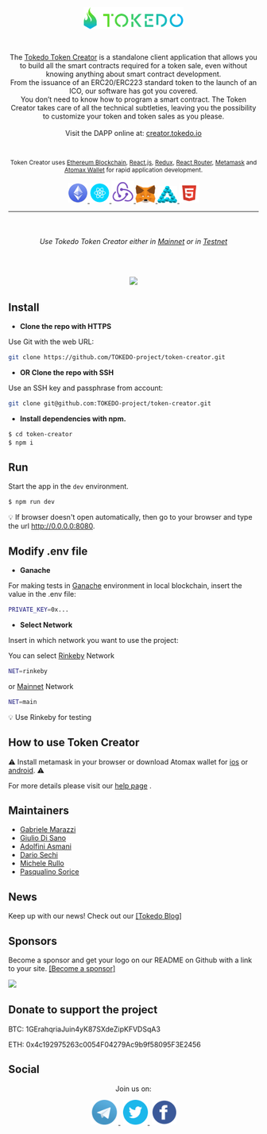 
<div>
 <p align="center">
<a href="https://tokedo.io/" target="_blank">
<img src="./src/client/assets/images/ReadmeGithubIcons/Tokedo-icon-logo.svg" width="200px" />
</a>
</p>
</div>


<br>
<p align="center">
  The <a href="https://creator.tokedo.io/" target="_blank">Tokedo Token Creator</a> is a standalone client application that allows you to build all the smart contracts required for a token sale, even without knowing anything about smart contract development.
<br/>
From the issuance of an ERC20/ERC223 standard token to the launch of an ICO, our software has got you covered.
<br/>
You don’t need to know how to program a smart contract. The Token Creator takes care of all the technical subtleties, leaving you the possibility to customize your token and  token sales as you please.
 <br/><br/>
 Visit the DAPP online at: <a href="https://creator.tokedo.io/" target="_blank">creator.tokedo.io</a>
</p>


<br>
<p align="center" style="font-size: 12px;">
Token Creator uses 
<a href="https://www.ethereum.org/" target="_blank">Ethereum Blockchain</a>, 
<a href="https://reactjs.org/" target="_blank">React.js</a>,
<a href="https://redux.js.org/" target="_blank">Redux</a>, 
<a href="https://github.com/reactjs/react-router">React Router</a>, 
<a href="https://metamask.io/" target="_blank">Metamask</a> and 
<a href="https://atomax.io/" target="_blank">Atomax Wallet</a> 
for rapid application development.
</p>


<p align="center">
<a href="https://www.ethereum.org/" target="_blank">
<img width="40px" src="./src/client/assets/images/ReadmeGithubIcons/Ethereum-icon.png" />
</a>
<a  href="https://reactjs.org/" target="_blank">
<img width="40px" src="./src/client/assets/images/ReadmeGithubIcons/React-icon.png" />
</a>
<a href="https://redux.js.org/" target="_blank">
<img width="45px" src="./src/client/assets/images/ReadmeGithubIcons/Redux-icon.png" />
</a>
<a href="https://metamask.io/" target="_blank">
<img width="40px"src="./src/client/assets/images/ReadmeGithubIcons/Metamask-icon.png" />
</a>
<a href="https://atomax.io/" target="_blank">
<img width="40px" src="./src/client/assets/images/ReadmeGithubIcons/Atomax-icon.svg" />
</a>
<a href="https://html.com/" target="_blank">
<img width="40px" src="./src/client/assets/images/ReadmeGithubIcons/Html5-icon.png" />
</a>
</p>



<hr>
<br>
<h6 align="center"> 
Use Tokedo Token Creator either in 
<a href="https://creator.tokedo.io/" target="_blank">Mainnet</a> 
or in  
<a href="https://creator-test.tokedo.io" target="_blank">Testnet</a>
</h6> 
<br>

<p align="center">
  <img src="https://media.giphy.com/media/ckEDcw7cWgaDB07N5p/giphy.gif" />
</p>


## Install

- **Clone the repo with HTTPS**

Use Git with the web URL:

```bash
git clone https://github.com/TOKEDO-project/token-creator.git
```
- **OR Clone the repo with SSH**
 
Use an SSH key and passphrase from account:
```bash
git clone git@github.com:TOKEDO-project/token-creator.git
```
- **Install dependencies with npm.**

```bash
$ cd token-creator
$ npm i
```


## Run

Start the app in the `dev` environment.

```bash
$ npm run dev
```
:bulb: If browser doesn't open automatically, then go to your browser and type the url http://0.0.0.0:8080.


## Modify .env file

- **Ganache**

For making tests in <a href="https://truffleframework.com/docs/ganache/quickstart" target="_blank">Ganache</a> environment in local blockchain, insert the value in the .env file:

```bash
PRIVATE_KEY=0x...
```
- **Select Network**

Insert in which network you want to use the project:

You can select <a href="http://ethdocs.org/en/latest/network/connecting-to-the-network.html#the-ethereum-network" target="_blank">Rinkeby</a> Network
```bash
NET=rinkeby
```

or <a href="http://ethdocs.org/en/latest/network/connecting-to-the-network.html#the-ethereum-network" target="_blank">Mainnet</a> Network
```bash
NET=main
```
:bulb: Use Rinkeby for testing


## How to use Token Creator

⚠️ Install metamask in your browser or download Atomax wallet for <a href="https://itunes.apple.com/us/app/atomax-wallet-lite/id1415885195" target="_blank">ios</a> or 
<a href="https://play.google.com/store/apps/details?id=com.atomax_wallet" target="_blank">android</a>. ⚠️

For more details please visit our <a href="https://github.com/TOKEDO-project/token-creator/blob/master/README_Help.md" target="_blank">help page</a> .


## Maintainers

- <a href="https://github.com/gabrielem" target="_blank">Gabriele Marazzi</a>
- <a href="https://github.com/giuliodisano" target="_blank">Giulio Di Sano</a>
- <a href="https://github.com/ado-ado" target="_blank">Adolfini Asmani</a>
- <a href="https://github.com/Loller79" target="_blank">Dario Sechi</a>
- <a href="https://github.com/Mikepicker" target="_blank">Michele Rullo</a>
- <a href="https://github.com/linosorice" target="_blank">Pasqualino Sorice</a>


## News

Keep up with our news! Check out our <a href="https://blog.tokedo.io/" target="_blank" >[Tokedo Blog]</a>


## Sponsors

Become a sponsor and get your logo on our README on Github with a link to your site. <a href="https://t.me/tokedoproject" target="_blank" >[Become a sponsor]</a>

<a href="https://t.me/tokedoproject" target="_blank"><img src="https://opencollective.com/electron-react-boilerplate/sponsor/0/avatar.svg"></a>

## Donate to support the project
BTC: 1GErahqriaJuin4yK87SXdeZipKFVDSqA3

ETH: 0x4c192975263c0054F04279Ac9b9f58095F3E2456

## Social

<p align="center">Join us on:</p>

<p align="center">
<a href="https://t.me/tokedoproject" target="_blank">
  <img width="57px" src="./src/client/assets/images/ReadmeGithubIcons/Telegram-icon.png">
  </a>
<a href="https://twitter.com/@TokedoCommunity/" target="_blank">
  <img width="50px" style="margin-left: 5px"  src="./src/client/assets/images/ReadmeGithubIcons/Twitter-icon.png">
  </a>
 <a href="https://www.facebook.com/tokedoproject/" target="_blank">
   <img width="50px" style="margin-left: 5px"  src="./src/client/assets/images/ReadmeGithubIcons/Facebook-icon.png">
  </a>
</p>


